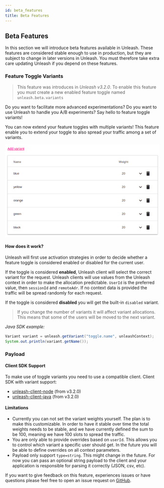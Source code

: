```yaml
---
id: beta_features
title: Beta Features
---
```


## Beta Features

In this section we will introduce beta features available in Unleash. These features are considered stable enough to use in production, but they are subject to change in later versions in Unleash. You must therefore take extra care updating Unleash if you depend on these features.

### Feature Toggle Variants

> This feature was introduces in _Unleash v3.2.0_. To enable this feature you must create a new enabled feature toggle named `unleash.beta.variants`

Do you want to facilitate more advanced experimentations? Do you want to use Unleash to handle you A/B experiments? Say hello to feature toggle variants!

You can now extend your feature toggles with multiple variants! This feature enable you to extend your toggle to also spread your traffic among a set of variants.

![toggle_variants](assets/variants.png 'Feature Toggle Variants')

#### How does it work?

Unleash will first use activation strategies in order to decide whether a feature toggle is considered enabled or disabled for the current user.

If the toggle is considered **enabled**, Unleash client will select the correct variant for the request. Unleash clients will use values from the Unleash context in order to make the allocation predictable. `UserId` is the preferred value, then `sessionId` and `remoteAdr`. If no context data is provided the traffic will be spread randomly for each request.

If the toggle is considered **disabled** you will get the built-in `disabled` variant.

> If you change the number of variants it will affect variant allocations. This means that some of the users will be moved to the next variant.

_Java SDK example:_

```java
Variant variant = unleash.getVariant("toggle.name", unleashContext);
System.out.println(variant.getName());
```

### Payload

#### Client SDK Support

To make use of toggle variants you need to use a compatible client. Client SDK with variant support:

- [unleash-client-node](https://github.com/Unleash/unleash-client-node) (from v3.2.0)
- [unleash-client-java](https://github.com/Unleash/unleash-client-java) (from v3.2.0)

#### Limitations

- Currently you can not set the variant weights yourself. The plan is to make this customizable. In order to have it stable over time the total weights needs to be stable, and we have currently defined the sum to be 100, meaning we have 100 slots to spread the traffic.
- You are only able to provide overrides based on `userId`. This allows you to control which variant a specific user should get. In the future you will be able to define overrides on all context parameters.
- Payload only support `type=string`. This might change in the future. For now you can pass an optional string payload to the client and your application is responsible for parsing it correctly (JSON, csv, etc).

If you want to give feedback on this feature, experiences issues or have questions please feel free to open an issue request on [GitHub](https://github.com/Unleash/unleash/).
